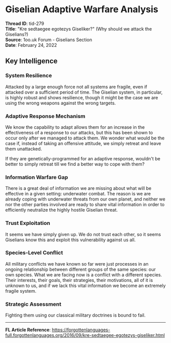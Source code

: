 # Giselian Adaptive Warfare Analysis
**Thread ID**: tid-279  
**Title**: "Kre sedtaegee egotezys Giseliker?" (Why should we attack the Giselians?)  
**Source**: 1oo.uk Forum - Giselians Section  
**Date**: February 24, 2022  

## Key Intelligence

### System Resilience
Attacked by a large enough force not all systems are fragile, even if attacked over a sufficient period of time. The Giselian system, in particular, is highly robust and shows resilience, though it might be the case we are using the wrong weapons against the wrong targets.

### Adaptive Response Mechanism
We know the capability to adapt allows them for an increase in the effectiveness of a response to our attacks, but this has been shown to occur only after we managed to attack them. We wonder what would be the case if, instead of taking an offensive attitude, we simply retreat and leave them unattacked.

If they are genetically-programmed for an adaptive response, wouldn't be better to simply retreat till we find a better way to cope with them?

### Information Warfare Gap
There is a great deal of information we are missing about what will be effective in a given setting: underwater combat. The reason is we are already coping with underwater threats from our own planet, and neither we nor the other parties involved are ready to share vital information in order to efficiently neutralize the highly hostile Giselian threat.

### Trust Exploitation
It seems we have simply given up. We do not trust each other, so it seems Giselians know this and exploit this vulnerability against us all.

### Species-Level Conflict
All military conflicts we have known so far were just processes in an ongoing relationship between different groups of the same species: our own species. What we are facing now is a conflict with a different species. Their interests, their goals, their strategies, their motivations, all of it is unknown to us, and if we lack this vital information we become an extremely fragile system.

### Strategic Assessment
Fighting them using our classical military doctrines is bound to fail.

---
**FL Article Reference**: https://forgottenlanguages-full.forgottenlanguages.org/2016/09/kre-sedtaegee-egotezys-giseliker.html
